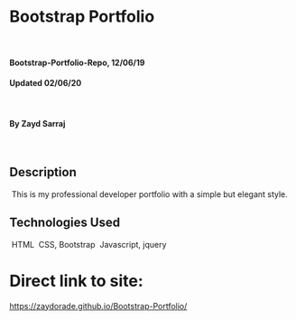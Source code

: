 # Bootstrap Portfolio
​
#### Bootstrap-Portfolio-Repo, 12/06/19
#### Updated 02/06/20
​
#### By Zayd Sarraj
​
## Description
​
This is my professional developer portfolio with a simple but elegant style.
​
## Technologies Used
​
HTML
​
CSS, Bootstrap
​
Javascript, jquery
​
#  Direct link to site:
https://zaydorade.github.io/Bootstrap-Portfolio/
